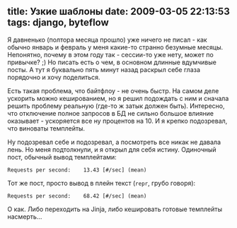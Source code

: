 title: Узкие шаблоны
date: 2009-03-05 22:13:53
tags: django, byteflow
----


Я давненько (полтора месяца прошло) уже ничего не писал - как обычно январь и февраль у меня какие-то странно безумные месяцы. Непонятно, почему в этом году так - сессии-то уже нету, может по привычке? ;) Но писать есть о чем, в основном длинные вдумчивые посты. А тут я буквально пять минут назад раскрыл себе глаза порядочно и хочу поделиться.

Есть такая проблема, что байтфлоу - не очень быстр. На самом деле ускорить можно кешированием, но я решил подождать с ним и сначала решить проблему реальную (где-то ж затык должен быть). Интересно, что отключение полное запросов в БД не сильно большое влияние оказывает - ускоряется все ну процентов на 10. И я крепко подозревал, что виноваты темплейты.

Ну подозревал себе и подозревал, а посмотреть все никак не давала лень. Но меня подтолкнули, и я открыл для себя истину. Одиночный пост, обычный вывод темплейтами:

    Requests per second:    13.43 [#/sec] (mean)

Тот же пост, просто вывод в плейн текст (`repr`, грубо говоря):

    Requests per second:    68.42 [#/sec] (mean)

О как. Либо переходить на Jinja, либо кешировать готовые темплейты насмерть...
